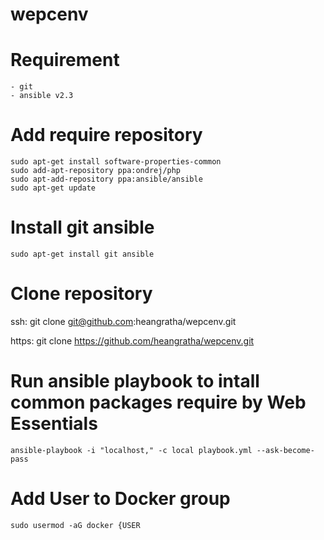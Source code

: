 # wepcenv

# Requirement

	- git
	- ansible v2.3

# Add require repository

	sudo apt-get install software-properties-common
	sudo add-apt-repository ppa:ondrej/php
	sudo apt-add-repository ppa:ansible/ansible
	sudo apt-get update

# Install git ansible

	sudo apt-get install git ansible

# Clone repository

  ssh: git clone git@github.com:heangratha/wepcenv.git

  https: git clone https://github.com/heangratha/wepcenv.git

# Run ansible playbook to intall common packages require by Web Essentials

	ansible-playbook -i "localhost," -c local playbook.yml --ask-become-pass

# Add User to Docker group

	sudo usermod -aG docker {USER
